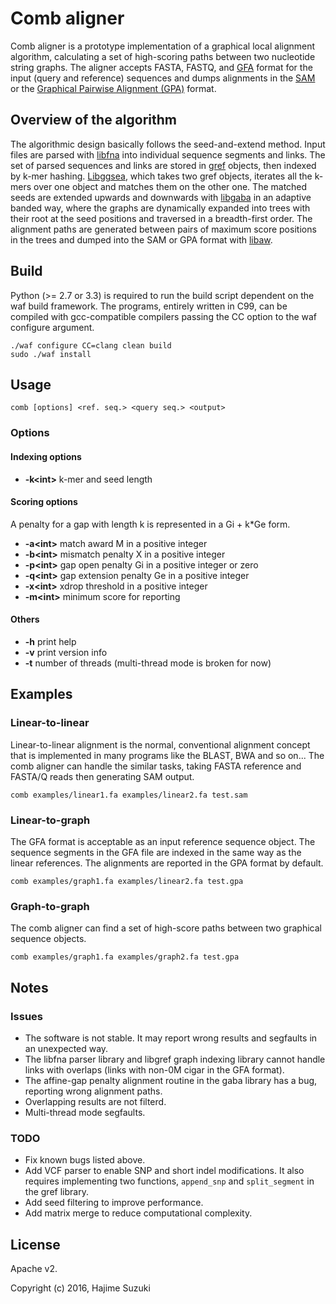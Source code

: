 # Comb aligner

Comb aligner is a prototype implementation of a graphical local alignment algorithm, calculating a set of high-scoring paths between two nucleotide string graphs. The aligner accepts FASTA, FASTQ, and [GFA](https://github.com/GFA-spec/GFA-spec) format for the input (query and reference) sequences and dumps alignments in the [SAM](https://github.com/samtools/hts-specs) or the [Graphical Pairwise Alignment (GPA)](https://github.com/ocxtal/gpa) format.


## Overview of the algorithm

The algorithmic design basically follows the seed-and-extend method. Input files are parsed with [libfna](https://github.com/ocxtal/libfna) into individual sequence segments and links. The set of parsed sequences and links are stored in [gref](https://github.com/ocxtal/libgref) objects, then indexed by k-mer hashing. [Libggsea](https://github.com/ocxtal/libggsea), which takes two gref objects, iterates all the k-mers over one object and matches them on the other one. The matched seeds are extended upwards and downwards with [libgaba](https://github.com/ocxtal/libfna) in an adaptive banded way, where the graphs are dynamically expanded into trees with their root at the seed positions and traversed in a breadth-first order. The alignment paths are generated between pairs of maximum score positions in the trees and dumped into the SAM or GPA format with [libaw](https://github.com/ocxtal/libaw).


## Build

Python (>= 2.7 or 3.3) is required to run the build script dependent on the waf build framework. The programs, entirely written in C99, can be compiled with gcc-compatible compilers passing the CC option to the waf configure argument.

```
./waf configure CC=clang clean build
sudo ./waf install
```

## Usage

```
comb [options] <ref. seq.> <query seq.> <output>
```

### Options

#### Indexing options

* **-k\<int\>** k-mer and seed length

#### Scoring options

A penalty for a gap with length k is represented in a Gi + k*Ge form.

* **-a\<int\>** match award M in a positive integer
* **-b\<int\>** mismatch penalty X in a positive integer
* **-p\<int\>** gap open penalty Gi in a positive integer or zero
* **-q\<int\>** gap extension penalty Ge in a positive integer
* **-x\<int\>** xdrop threshold in a positive integer
* **-m\<int\>** minimum score for reporting

#### Others

* **-h** print help
* **-v** print version info
* **-t** number of threads (multi-thread mode is broken for now)


## Examples

### Linear-to-linear

Linear-to-linear alignment is the normal, conventional alignment concept that is implemented in many programs like the BLAST, BWA and so on... The comb aligner can handle the similar tasks, taking FASTA reference and FASTA/Q reads then generating SAM output.

```
comb examples/linear1.fa examples/linear2.fa test.sam
```

### Linear-to-graph

The GFA format is acceptable as an input reference sequence object. The sequence segments in the GFA file are indexed in the same way as the linear references. The alignments are reported in the GPA format by default.

```
comb examples/graph1.fa examples/linear2.fa test.gpa
```

### Graph-to-graph

The comb aligner can find a set of high-score paths between two graphical sequence objects.

```
comb examples/graph1.fa examples/graph2.fa test.gpa
```

## Notes

### Issues

* The software is not stable. It may report wrong results and segfaults in an unexpected way.
* The libfna parser library and libgref graph indexing library cannot handle links with overlaps (links with non-0M cigar in the GFA format).
* The affine-gap penalty alignment routine in the gaba library has a bug, reporting wrong alignment paths.
* Overlapping results are not filterd.
* Multi-thread mode segfaults.

### TODO

* Fix known bugs listed above.
* Add VCF parser to enable SNP and short indel modifications. It also requires implementing two functions, `append_snp` and `split_segment` in the gref library.
* Add seed filtering to improve performance.
* Add matrix merge to reduce computational complexity.


## License

Apache v2.

Copyright (c) 2016, Hajime Suzuki
